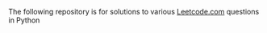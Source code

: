 The following repository is for solutions to various [Leetcode.com](Leetcode.com) questions in Python
